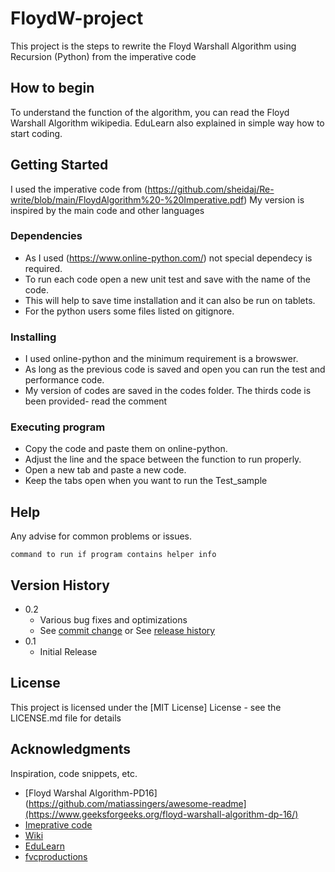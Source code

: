 # FloydW-project

This project is the steps to rewrite the Floyd Warshall Algorithm using Recursion (Python) from the imperative code

## How to begin

To understand the function of the algorithm, you can read the Floyd Warshall Algorithm wikipedia. 
EduLearn also explained in simple way how to start coding.

## Getting Started

I used the imperative code from (https://github.com/sheidaj/Re-write/blob/main/FloydAlgorithm%20-%20Imperative.pdf)
My version is inspired by the main code and other languages 

### Dependencies

* As I used (https://www.online-python.com/) not special dependecy is required. 
* To run each code open a new unit test and save with the name of the code.
* This will help to save time installation and it can also be run on tablets.
* For the python users some files listed on gitignore.

### Installing

* I used online-python and the minimum requirement is a browswer. 
* As long as the previous code is saved and open you can run the test and performance code.
* My version of codes are saved in the codes folder. The thirds code is been provided- read the comment

### Executing program

* Copy the code and paste them on online-python.
* Adjust the line and the space between the function to run properly.
* Open a new tab and paste a new code.
* Keep the tabs open when you want to run the Test_sample

## Help

Any advise for common problems or issues.
```
command to run if program contains helper info
```


## Version History

* 0.2
    * Various bug fixes and optimizations
    * See [commit change]() or See [release history]()
* 0.1
    * Initial Release

## License

This project is licensed under the [MIT License] License - see the LICENSE.md file for details

## Acknowledgments

Inspiration, code snippets, etc.
* [Floyd Warshal Algorithm-PD16](https://github.com/matiassingers/awesome-readme](https://www.geeksforgeeks.org/floyd-warshall-algorithm-dp-16/)
* [Imeprative code](https://replit.com/@sheidaj/FLW-project#floyd_imperative_code.py)
* [Wiki](https://en.wikipedia.org/wiki/Floyd%E2%80%93Warshall_algorithm)
* [EduLearn](https://edulearn96.blogspot.com/2020/)
* [fvcproductions](https://gist.github.com/fvcproductions/1bfc2d4aecb01a834b46)
